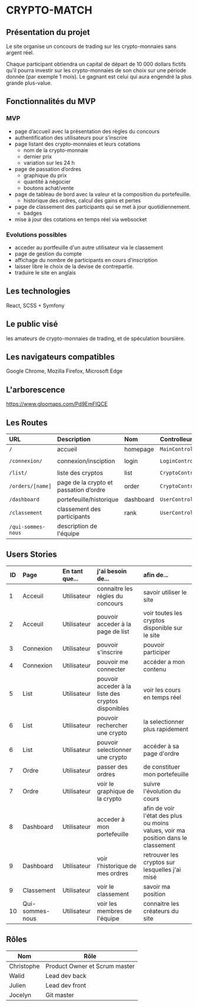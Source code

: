# CRYPTO-MATCH

## Présentation du projet

Le site organise un concours de trading sur les crypto-monnaies sans argent réel.

Chaque participant obtiendra un capital de départ de 10 000 dollars fictifs qu’il pourra investir sur les crypto-monnaies de son choix sur une période donnée (par exemple 1 mois). Le gagnant est celui qui aura engendré la plus grande plus-value.

## Fonctionnalités du MVP

### MVP

- page d’accueil avec la présentation des règles du concours
- authentification des utilisateurs pour s’inscrire
- page listant des crypto-monnaies et leurs cotations
    - nom de la crypto-monnaie
    - dernier prix
    - variation sur les 24 h
- page de passation d’ordres
    - graphique du prix
    - quantité à négocier
    - boutons achat/vente
- page de tableau de bord avec la valeur et la composition du portefeuille.
    - historique des ordres, calcul des gains et pertes
- page de classement des participants qui se met à jour quotidiennement.
    - badges
- mise à jour des cotations en temps réel via websocket
  
### Evolutions possibles

- acceder au portfeuille d'un autre utilisateur via le classement
- page de gestion du compte
- affichage du nombre de participants en cours d’inscription
- laisser libre le choix de la devise de contrepartie.
- traduire le site en anglais

## Les technologies

React, SCSS + Symfony

## Le public visé

les amateurs de crypto-monnaies de trading, et de spéculation boursière.

## Les navigateurs compatibles

Google Chrome, Mozilla Firefox, Microsoft Edge

## L'arborescence

https://www.gloomaps.com/Pd9EmFlQCE

## Les Routes

| URL                | Description                            | Nom       | Controlleur        | Méthode     | Requête      |
| :----------------- | :------------------------------------- | :-------- | :----------------- | :---------- | :----------- |
| `/`                | accueil                                | homepage  | `MainController`   | `home`      | `GET`        |
| `/connexion/`      | connexion/insciption                   | login     | `LoginController`  | `login`     | `GET / POST` |
| `/list/`           | liste des cryptos                      | list      | `CryptoController` | `list`      | `GET`        |
| `/orders/[name]`   | page de la crypto et passation d’ordre | order     | `CryptoController` | `order`     | `GET / POST` |
| `/dashboard`       | portefeuille/historique                | dashboard | `UserController`   | `dashboard` | `GET `       |
| `/classement`      | classement des participants            | rank      | `UserController`   | `rank`      | `GET `       |
| `/qui-sommes-nous` | description de l'équipe                |           |                    |             |              |

## Users Stories

| ID  | Page            | En tant que... | j'ai besoin de...                                  | afin de...                                                                        |
| --- | :-------------- | :------------- | :------------------------------------------------- | :-------------------------------------------------------------------------------- |
| 1   | Acceuil         | Utilisateur    | connaitre les régles du concours                   | savoir utiliser le site                                                           |
| 2   | Acceuil         | Utilisateur    | pouvoir acceder à la page de list                  | voir toutes les cryptos disponible sur le site                                    |
| 3   | Connexion       | Utilisateur    | pouvoir s'inscrire                                 | pouvoir participer                                                                |
| 4   | Connexion       | Utilisateur    | pouvoir me connecter                               | accéder a mon contenu                                                             |
| 5   | List            | Utilisateur    | pouvoir acceder à la liste des cryptos disponibles | voir les cours en temps réel                                                      |
| 6   | List            | Utilisateur    | pouvoir rechercher une crypto                      | la selectionner plus rapidement                                                   |
| 6   | List            | Utilisateur    | pouvoir selectionner une crypto                    | accéder à sa page d'ordre                                                         |
| 7   | Ordre           | Utilisateur    | passer des ordres                                  | de constituer mon portefeuille                                                    |
| 7   | Ordre           | Utilisateur    | voir le graphique de la crypto                     | suivre l'évolution du cours                                                       |
| 8   | Dashboard       | Utilisateur    | acceder à mon portefeuille                         | afin de voir l'état des plus ou moins values, voir ma position dans le classement |
| 9   | Dashboard       | Utilisateur    | voir l'historique de mes ordres                    | retrouver les cryptos sur lesquelles j'ai misé                                    |
| 9   | Classement      | Utilisateur    | voir le classement                                 | savoir ma position                                                                |
| 10  | Qui-sommes-nous | Utilisateur    | voir les membres de l'équipe                       | connaitre les créateurs du site                                                   |

## Rôles

| Nom        | Rôle                          |
| ---------- | ----------------------------- |
| Christophe | Product Owner et Scrum master |
| Walid      | Lead dev back                 |
| Julien     | Lead dev front                |
| Jocelyn    | Git master                    |